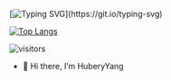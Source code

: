 <!--
**Hub-yang/Hub-yang** is a ✨ _special_ ✨ repository because its `README.md` (this file) appears on your GitHub profile.

Here are some ideas to get you started:

- 👀 Hi, I’m HuberyYang
- 🌱 I’m currently learning ...
- 👯 I’m looking to collaborate on ...
- 🤔 I’m looking for help with ...
- 💬 Ask me about ...
- 📫 How to reach me: ...
- 😄 Pronouns: ...
- ⚡ Fun fact: ...

github统计插件
[![Hub-yang](https://github-readme-stats.vercel.app/api?username=Hub-yang)](https://github.com/Hub-yang/github-readme-stats)

语言统计插件
[![Top Langs](https://github-readme-stats.vercel.app/api/top-langs/?username=Hub-yang)](https://github.com/Hub-yang/github-readme-stats)
-->

[![Typing SVG](https://readme-typing-svg.demolab.com?font=Pixelify+Sans&pause=1000&random=false&width=435&lines=console.log(%22Hello%2C+world!%22))](https://git.io/typing-svg)

[![Top Langs](https://github-readme-stats.vercel.app/api/top-langs/?username=Hub-yang&layout=compact)](https://github.com/Hub-yang/github-readme-stats)

![visitors](https://visitor-badge.glitch.me/badge?page_id=Hub-yang.50projects-vue3&left_color=green&right_color=red)

- 👀 Hi there, I’m HuberyYang



